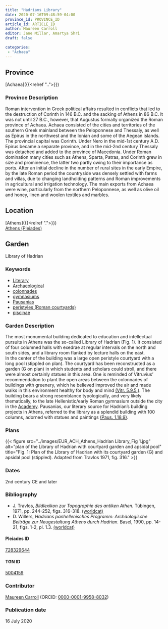 ```yaml
---
title: "Hadrians Library"
date: 2020-07-16T09:48:59-04:00
province_id: PROVINCE_ID
article_id: ARTICLE_ID
author: Maureen Carroll
editor: Jane Millar, Amartya Shri
draft: false

categories:
 - "Achaea"
---
```


## Province

[Achaea]({{<relref "..">}})

### Province Description

Roman intervention in Greek political affairs resulted in conflicts that led to the destruction of Corinth in 146 B.C. and the sacking of Athens in 86 B.C. It was not until 27 B.C., however, that Augustus formally organized the Roman province of Achaea. Achaea consisted of the cities and territories of the southern Greek mainland between the Peloponnese and Thessaly, as well as Epirus in the northwest and the Ionian and some of the Aegean islands.
The provincial capital was Corinth. Under Nero in the mid-1st century A.D. Epirus became a separate province, and in the mid-2nd century Thessaly was detached and added to the province of Macedonia. Under Roman domination many cities such as Athens, Sparta, Patras, and Corinth grew in size and prominence, the latter two partly owing to their importance as ports.  After an initial decline in the number of rural sites in the early Empire, by the late Roman period the countryside was densely settled with farms and villas, due to changing landholding patterns and Roman improvements in agricultural and irrigation technology. The main exports from Achaea were wine, particularly from the northern Peloponnese, as well as olive oil and honey, linen and woolen textiles and marbles.

## Location

[Athens]({{<relref ".">}}) \
[Athens (Pleiades)](https://pleiades.stoa.org/places/579885)

<!--### Location Description-->

<!-- LEAVE THIS BLANK FOR NOW -->

<!--## Sublocation-->

<!--### Sublocation Description-->

<!-- DESCRIPTION -->

## Garden

Library of Hadrian

### Keywords

- [Literary](#)
- [Archaeological](#)
- [colonnades](http://vocab.getty.edu/page/aat/300002613)
- [gymnasiums](http://vocab.getty.edu/page/aat/300007297)
- [Pausanias](https://catalog.perseus.org/cite-collections/authors/urn:cite:perseus:author.1054.1)
- [peristyles (Roman courtyards)](http://vocab.getty.edu/page/aat/300080971)
- [piscinae](http://vocab.getty.edu/page/aat/300375619)

### Garden Description

The most monumental building dedicated to education and intellectual pursuits in Athens was the so-called Library of Hadrian (Fig. 1).  It consisted of four columned halls with exedrae at regular intervals on the north and south sides, and a library room flanked by lecture halls on the east.  
In the center of the building was a large open peristyle courtyard with a long pool (stippled on plan).  The courtyard has been reconstructed as a garden (G on plan) in which students and scholars could stroll, and there were almost certainly statues in this area.  One is reminded of Vitruvius’ recommendation to plant the open areas between the colonnades of buildings with greenery, which he believed improved the air and made walks in this environment healthy for body and mind [(Vitr. 5.9.5.)](http://data.perseus.org/citations/urn:cts:latinLit:phi1056.phi001.perseus-eng1:5.9.5). The building bears a strong resemblance typologically, and very likely thematically, to the late Hellenistic/early Roman gymnasium outside the city in the [Academy](#).  Pausanias, our literary source for Hadrian’s building projects in Athens, referred to the library as a splendid building with 100 columns, adorned with statues and paintings [(Paus. 1.18.9)](http://data.perseus.org/citations/urn:cts:greekLit:tlg0525.tlg001.perseus-eng1:1.18.9).

<!--### Maps-->

<!--
{{< figure src="../images/image_name.ext" alt="alt_text" title="CAPTION" >}}
-->

### Plans

{{< figure src="../images/EUR_ACH_Athens_Hadrian Library_Fig 1.jpg" alt="plan of the Library of Hadrian with courtyard garden and apsidal pool" title="Fig. 1: Plan of the Library of Hadrian with its courtyard garden (G) and apsidal pool (stippled). Adapted from Travlos 1971, fig. 316." >}}

<!--### Images-->

<!--
{{< figure src="../images/image_name.ext" alt="alt_text" title="CAPTION" >}}
-->

### Dates
2nd century CE and later

### Bibliography

* J. Travlos, *Bildlexikon zur Topographie des antiken Athen.* Tübingen, 1971, pp. 244-252, figs. 316-318. [(worldcat)](http://www.worldcat.org/oclc/1024546553)
* D. Willers, *Hadrians panhellenisches Programm: Archäologische Beiträge zur Neugestaltung Athens durch Hadrian.* Basel, 1990, pp. 14-21, figs. 1-2, pl. 1.3. [(worldcat)](http://www.worldcat.org/oclc/22880052)

<!--#### Periodo ID-->

<!-- [PERIODO_ID](https://pleiades.stoa.org/places/PLEIADES_ID) -->

#### Pleiades ID

[728329644](https://pleiades.stoa.org/places/728329644)

#### TGN ID

[5004159](http://vocab.getty.edu/page/tgn/5004159)

### Contributor

[Maureen Carroll](link) (ORCID: [0000-0001-9958-8032](https://orcid.org/0000-0001-9958-8032))

### Publication date

16 July 2020

<!--### Related articles-->

<!-- Links to other related articles. Leave blank for now -->
